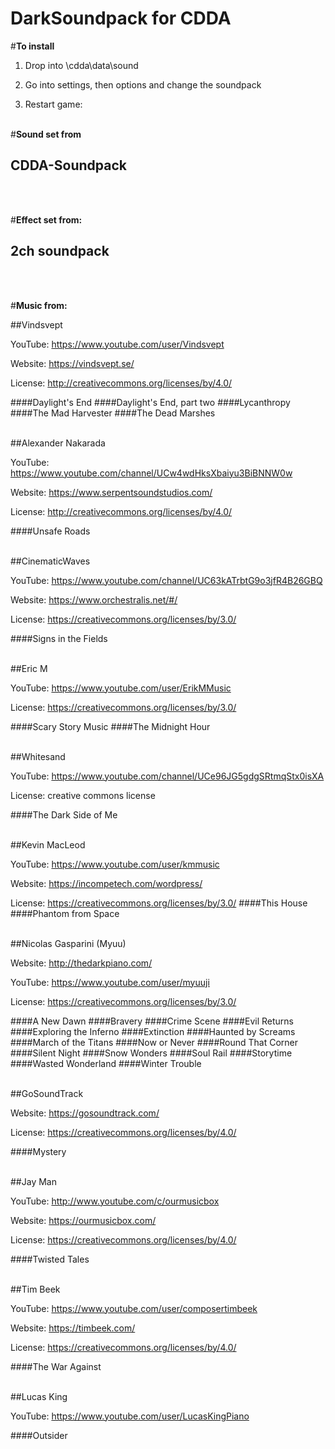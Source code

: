# DarkSoundpack for CDDA#__To install__1. Drop into \cdda\data\sound2. Go into settings, then options and change the soundpack3. Restart game:<br/><br/>#__Sound set from__## CDDA-Soundpack<br/><br/>#__Effect set from:__## 2ch soundpack<br/><br/>#__Music from:__##VindsveptYouTube: <https://www.youtube.com/user/Vindsvept>Website: <https://vindsvept.se/>License: <http://creativecommons.org/licenses/by/4.0/>####Daylight's End####Daylight's End, part two####Lycanthropy####The Mad Harvester####The Dead Marshes<br/><br/>##Alexander NakaradaYouTube: <https://www.youtube.com/channel/UCw4wdHksXbaiyu3BiBNNW0w>Website: <https://www.serpentsoundstudios.com/>License: <http://creativecommons.org/licenses/by/4.0/>####Unsafe Roads<br/><br/>##CinematicWavesYouTube: <https://www.youtube.com/channel/UC63kATrbtG9o3jfR4B26GBQ>Website: <https://www.orchestralis.net/#/>License: <https://creativecommons.org/licenses/by/3.0/>####Signs in the Fields<br/><br/>##Eric MYouTube: <https://www.youtube.com/user/ErikMMusic>License: <https://creativecommons.org/licenses/by/3.0/>####Scary Story Music####The Midnight Hour<br/><br/>##WhitesandYouTube: <https://www.youtube.com/channel/UCe96JG5gdgSRtmqStx0isXA>License: creative commons license####The Dark Side of Me<br/><br/>##Kevin MacLeodYouTube: <https://www.youtube.com/user/kmmusic>Website: <https://incompetech.com/wordpress/>License: <https://creativecommons.org/licenses/by/3.0/>####This House####Phantom from Space<br/><br/>##Nicolas Gasparini (Myuu)Website: <http://thedarkpiano.com/>YouTube: <https://www.youtube.com/user/myuuji>License: <https://creativecommons.org/licenses/by/3.0/>####A New Dawn####Bravery####Crime Scene####Evil Returns####Exploring the Inferno####Extinction####Haunted by Screams####March of the Titans####Now or Never####Round That Corner####Silent Night####Snow Wonders####Soul Rail####Storytime####Wasted Wonderland####Winter Trouble<br/><br/>##GoSoundTrackWebsite: <https://gosoundtrack.com/>License: <https://creativecommons.org/licenses/by/4.0/>####Mystery<br/><br/>##Jay ManYouTube: <http://www.youtube.com/c/ourmusicbox>Website: <https://ourmusicbox.com/>License: <https://creativecommons.org/licenses/by/4.0/>####Twisted Tales<br/><br/>##Tim BeekYouTube: <https://www.youtube.com/user/composertimbeek>Website: <https://timbeek.com/>License: <https://creativecommons.org/licenses/by/4.0/>####The War Against<br/><br/>##Lucas KingYouTube: <https://www.youtube.com/user/LucasKingPiano>####Outsider